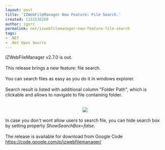 ```yaml
---
layout: post
title: 'IZWebFileManager New Feature: File Search.'
created: 1331536260
author: igorz
permalink: net/izwebfilemanager-new-feature-file-search
tags:
- .NET
- .Net Open Source
---
```

IZWebFileManager v2.7.0 is out.<br /><br />This release brings a new feature: file search.<br /><br />You can search files as easy as you do it in windows explorer.<br /><br />Search result is listed with additional column "Folder Path", which is clickable and allows to navigate to file containing folder.<br /><br /><div class="separator" style="clear: both; text-align: center;"><a href="http://3.bp.blogspot.com/-kvuazUC5cc8/T12gjgq2vtI/AAAAAAAAOJo/slAF16SDjCY/s1600/2012-03-12+08h53_29.png" imageanchor="1" style="margin-left: 1em; margin-right: 1em;"><img border="0" src="http://3.bp.blogspot.com/-kvuazUC5cc8/T12gjgq2vtI/AAAAAAAAOJo/slAF16SDjCY/s1600/2012-03-12+08h53_29.png" /></a></div><br />In case you don't wont allow users to search file, you can hide search box by setting property <i>ShowSearchBox=false</i>.<br /><br />The release is available for download from Google Code <a href="https://code.google.com/p/izwebfilemanager/">https://code.google.com/p/izwebfilemanager/</a>
